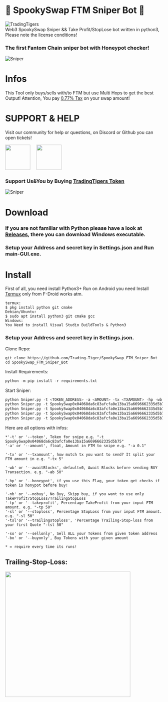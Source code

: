 # 🚀 SpookySwap FTM Sniper Bot 🚀
![TradingTigers](https://trading-tigers.com/logos/TradingTigers.png)  
Web3 SpookySwap Sniper && Take Profit/StopLose bot written in python3, Please note the license conditions!
### The first Fantom Chain sniper bot with Honeypot checker!  
![Sniper](https://trading-tigers.com/logos/FTM-SNIPER-TERM.png)  
# Infos
This Tool only buys/sells with/to FTM but use Multi Hops to get the best Output!
Attention, You pay [0.77% Tax](https://docs.trading-tigers.com/tokenomics/tokenomics) on your swap amount!

# SUPPORT & HELP
Visit our community for help or questions, on Discord or Github you can open tickets!
<div><a href="https://discord.gg/Qc6y9kyCgU" > <img src="https://trading-tigers.com/logos/joinDiscord.png" height="80"></a>&nbsp;&nbsp;&nbsp;&nbsp;
<a href="https://t.me/TradingTigersChat" > <img src="https://trading-tigers.com/logos/joinTelegram.png" height="80"></a>
  
### Support Us&You by Buying [TradingTigers Token](https://bscscan.com/token/0x04068da6c83afcfa0e13ba15a6696662335d5b75)  
![Sniper](https://trading-tigers.com/logos/FTM-SNIPER.png)  

# Download
### If you are not familiar with Python please have a look at [Releases](https://github.com/Trading-Tiger/SpookySwap_FTM_Sniper_Bot/releases), there you can download Windows executable.

### Setup your Address and secret key in Settings.json and Run main-GUI.exe.

# Install
First of all, you need install Python3+
Run on Android you need Install [Termux](https://termux.com/) only from F-Droid works atm. 
```shell
termux: 
$ pkg install python git cmake 
Debian/Ubuntu: 
$ sudo apt install python3 git cmake gcc
Windows:
You Need to install Visual Studio BuildTools & Python3
```

### Setup your Address and secret key in Settings.json.

Clone Repo:  
```shell
git clone https://github.com/Trading-Tiger/SpookySwap_FTM_Sniper_Bot
cd SpookySwap_FTM_Sniper_Bot
```

Install Requirements:  
```python
python -m pip install -r requirements.txt
```  

Start Sniper:  
```python
python Sniper.py -t <TOKEN_ADDRESS> -a <AMOUNT> -tx <TXAMOUNT> -hp -wb <BLOCKS WAIT BEFORE BUY> -tp <TAKE PROFIT IN PERCENT> -sl <STOP LOSE IN PERCENT>
python Sniper.py -t SpookySwap0x04068da6c83afcfa0e13ba15a6696662335d5b75 -a 0.001 -tx 2 -hp  -wb 10 -tp 50
python Sniper.py -t SpookySwap0x04068da6c83afcfa0e13ba15a6696662335d5b75 --sellonly
python Sniper.py -t SpookySwap0x04068da6c83afcfa0e13ba15a6696662335d5b75 -a 0.001 --buyonly
python Sniper.py -t SpookySwap0x04068da6c83afcfa0e13ba15a6696662335d5b75 -tsl 10 -nb
```  

Here are all options with infos:  
```python3
*'-t' or '--token', Token for snipe e.g. "-t SpookySwap0x04068da6c83afcfa0e13ba15a6696662335d5b75"
'-a' or '--amount', float, Amount in FTM to snipe e.g. "-a 0.1"

'-tx' or '--txamount', how mutch tx you want to send? It split your FTM amount in e.g. "-tx 5"

'-wb' or '--awaitBlocks', default=0, Await Blocks before sending BUY Transaction. e.g. "-ab 50" 

'-hp' or '--honeypot', if you use this Flag, your token get checks if token is honypot before buy!

'-nb' or '--nobuy', No Buy, Skipp buy, if you want to use only TakeProfit/StopLoss/TrailingStopLoss
'-tp' or '--takeprofit', Percentage TakeProfit from your input FTM amount. e.g. "-tp 50" 
'-sl' or '--stoploss', Percentage StopLoss from your input FTM amount. e.g. "-sl 50" 
'-tsl'or '--trailingstoploss', 'Percentage Trailing-Stop-loss from your first Quote "-tsl 50"

'-so' or '--sellonly', Sell ALL your Tokens from given token address
'-bo' or '--buyonly', Buy Tokens with your given amount

* = require every time its runs!
```

## Trailing-Stop-Loss:
<img src="https://i.ytimg.com/vi/dZFb0-fwqOk/maxresdefault.jpg" height="400">
